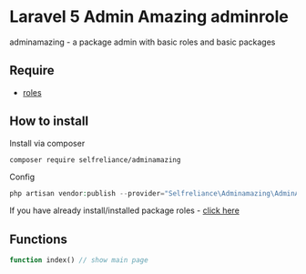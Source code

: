# Laravel 5 Admin Amazing adminrole
adminamazing - a package admin with basic roles and basic packages

## Require

- [roles](https://github.com/selfrelianceme/fixroles)

## How to install

Install via composer
```
composer require selfreliance/adminamazing
```
Config
```php
php artisan vendor:publish --provider="Selfreliance\Adminamazing\AdminAmazingServiceProvider" --tag="config"
```

If you have already install/installed package roles - [click here](https://github.com/selfrelianceme/fixroles/blob/master/README.md)


## Functions

```php
function index() // show main page
```
